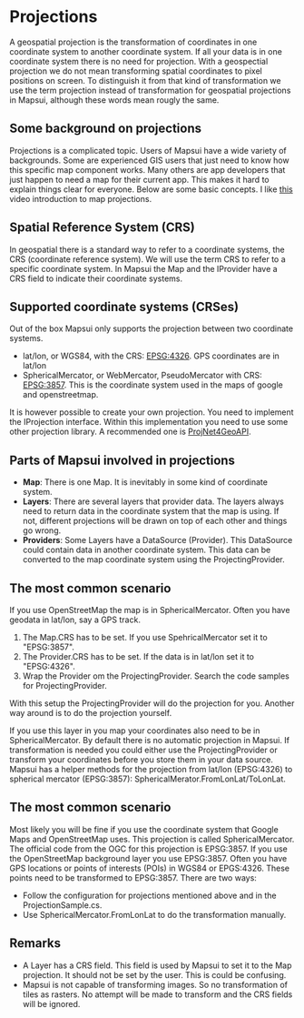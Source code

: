 # Projections

A geospatial projection is the transformation of coordinates in one coordinate system to another coordinate system. If all your data is in one coordinate system there is no need for projection. With a geospectial projection we do not mean transforming spatial coordinates to pixel positions on screen. To distinguish it from that kind of transformation we use the term projection instead of transformation for geospatial projections in Mapsui, although these words mean rougly the same. 

## Some background on projections 

Projections is a complicated topic. Users of Mapsui have a wide variety of backgrounds. Some are experienced GIS users that just need to know how this specific map component works. Many others are app developers that just happen to need a map for their current app. This makes it hard to explain things clear for everyone. Below are some basic concepts. I like [this](https://www.youtube.com/watch?v=kIID5FDi2JQ) video introduction to map projections.

## Spatial Reference System (CRS)

In geospatial there is a standard way to refer to a coordinate systems, the CRS (coordinate reference system). We will use the term CRS to refer to a specific coordinate system. In Mapsui the Map and the IProvider have a CRS field to indicate their coordinate systems.

## Supported coordinate systems (CRSes)

Out of the box Mapsui only supports the projection between two coordinate systems.
- lat/lon, or WGS84, with the CRS: [EPSG:4326](https://epsg.io/4326). GPS coordinates are in lat/lon
- SphericalMercator, or WebMercator, PseudoMercator with CRS: [EPSG:3857](https://epsg.io/3857). This is the coordinate system used in the maps of google and openstreetmap.

 It is however possible to create your own projection. You need to implement the IProjection interface. Within this implementation you need to use some other projection library. A recommended one is [ProjNet4GeoAPI](https://github.com/NetTopologySuite/ProjNet4GeoAPI).

## Parts of Mapsui involved in projections

- **Map**: There is one Map. It is inevitably in some kind of coordinate system.
- **Layers**: There are several layers that provider data. The layers always need to return data in the coordinate system that the map is using. If not, different projections
will be drawn on top of each other and things go wrong. 
- **Providers**: Some Layers have a DataSource (Provider). This DataSource could contain data in another coordinate system. This data can be converted to the map coordinate system using the ProjectingProvider. 
 

## The most common scenario

If you use OpenStreetMap the map is in SphericalMercator. Often you have geodata in lat/lon, say a GPS track.
1. The Map.CRS has to be set. If you use SpehricalMercator set it to "EPSG:3857".
2. The Provider.CRS has to be set. If the data is in lat/lon set it to "EPSG:4326".
3. Wrap the Provider om the ProjectingProvider. Search the code samples for ProjectingProvider.

With this setup the ProjectingProvider will do the projection for you. Another way around is to do the projection yourself.

If you use this layer in you map your coordinates also need to be in SphericalMercator. By default there is no automatic projection in Mapsui. If transformation is needed you could either use the ProjectingProvider or transform your coordinates before you store them in your data source.  Mapsui has a helper methods for the projection from lat/lon (EPSG:4326) to spherical mercator (EPSG:3857): SphericalMerator.FromLonLat/ToLonLat.

## The most common scenario

Most likely you will be fine if you use the coordinate system that Google Maps and OpenStreetMap uses. This projection is called SphericalMercator. The official code from the OGC for this projection is EPSG:3857. If you use the OpenStreetMap background layer you use EPSG:3857. Often you have GPS locations or points of interests (POIs) in WGS84 or EPGS:4326. These points need to be transformed to EPSG:3857. There are two ways: 
- Follow the configuration for projections mentioned above and in the 
ProjectionSample.cs.
- Use SphericalMercator.FromLonLat to do the transformation manually.

## Remarks

- A Layer has a CRS field. This field is used by Mapsui to set it to the 
Map projection. It should not be set by the user. This is could be confusing.
- Mapsui is not capable of transforming images. So no transformation of tiles 
as rasters. No attempt will be made to transform and the CRS fields will be 
ignored.

